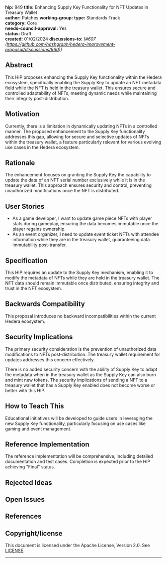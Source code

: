 **hip:** 849
**title:** Enhancing Supply Key Functionality for NFT Updates in Treasury Wallet  
**author:** Patches
**working-group:** 
**type:** Standards Track  
**category:** Core  
**needs-council-approval:** Yes  
**status:** Draft  
**created:** 01/02/2024
**discussions-to:** _[#607 (https://github.com/hashgraph/hedera-improvement-proposal/discussions/660)]_  

## Abstract

This HIP proposes enhancing the Supply Key functionality within the Hedera ecosystem, specifically enabling the Supply Key to update an NFT metadata field while the NFT is held in the treasury wallet. This ensures secure and controlled adaptability of NFTs, meeting dynamic needs while maintaining their integrity post-distribution.

## Motivation

Currently, there is a limitation in dynamically updating NFTs in a controlled manner. The proposed enhancement to the Supply Key functionality addresses this gap, allowing for secure and selective updates of NFTs within the treasury wallet, a feature particularly relevant for various evolving use cases in the Hedera ecosystem.

## Rationale

The enhancement focuses on granting the Supply Key the capability to update the data of an NFT serial number exclusively while it is in the treasury wallet. This approach ensures security and control, preventing unauthorized modifications once the NFT is distributed.

## User Stories

- As a game developer, I want to update game piece NFTs with player stats during gameplay, ensuring the data becomes immutable once the player regains ownership.
- As an event organizer, I need to update event ticket NFTs with attendee information while they are in the treasury wallet, guaranteeing data immutability post-transfer.

## Specification

This HIP requires an update to the Supply Key mechanism, enabling it to modify the metadata of NFTs while they are held in the treasury wallet. The NFT data should remain immutable once distributed, ensuring integrity and trust in the NFT ecosystem.

## Backwards Compatibility

This proposal introduces no backward incompatibilities within the current Hedera ecosystem.

## Security Implications

The primary security consideration is the prevention of unauthorized data modifications to NFTs post-distribution. The treasury wallet requirement for updates addresses this concern effectively. 

There is no added security concern with the ability of Supply Key to adapt the metadata when in the treasury wallet as the Supply Key can also burn and mint new tokens. The security implications of sending a NFT to a treasury wallet that has a Supply Key enabled does not become worse or better with this HIP.

## How to Teach This

Educational initiatives will be developed to guide users in leveraging the new Supply Key functionality, particularly focusing on use cases like gaming and event management.

## Reference Implementation

The reference implementation will be comprehensive, including detailed documentation and test cases. Completion is expected prior to the HIP achieving "Final" status.

## Rejected Ideas

## Open Issues


## References


## Copyright/license

This document is licensed under the Apache License, Version 2.0. See [LICENSE](https://www.apache.org/licenses/LICENSE-2.0).

---